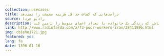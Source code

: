```yaml
---
collection: usecases
title: درآمدهایی که کفاف حداقل هزینه معیشت را نمی‌دهد
source: رادیو فردا 
description: براساس ماده ۴۱ قانون کار، شورای عالی کار موظف است هر سال میزان حداقل مزد کارگران را برای نقاط مختلف کشور و یا صنایع مختلف تعیین کند. این شورا برای تعیین دستمزد دو معیار دارد: درصد تورمی که از طرف بانک مرکزی اعلام می‌شود و اینکه حداقل مزد باید به اندازه‌ای باشد که زندگی یک خانواده با تعداد اعضای متوسط را تامین کند.
link: http://www.radiofarda.com/a/f3-poor-workers-iran/28411896.html
img: cbiehe1721.jpg
featured: yes
lang: fa
date: 1396-01-16
---
```

